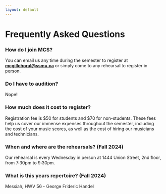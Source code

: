 ```yaml
---
layout: default
---
```


# Frequently Asked Questions

### How do I join MCS?
You can email us any time during the semester to register at **mcgillchoral@ssmu.ca** or simply come to any rehearsal to register in person.

### Do I have to audition?
Nope!

### How much does it cost to register?
Registration fee is $50 for students and $70 for non-students. These fees help us cover our immense expenses throughout the semester, including the cost of your music scores, as well as the cost of hiring our musicians and technicians.

### When and where are the rehearsals? (Fall 2024)
Our rehearsal is every Wednesday in person at 1444 Union Street, 2nd floor, from 7:30pm to 9:30pm.

### What is this years repertoire? (Fall 2024)
Messiah, HWV 56 - George Frideric Handel